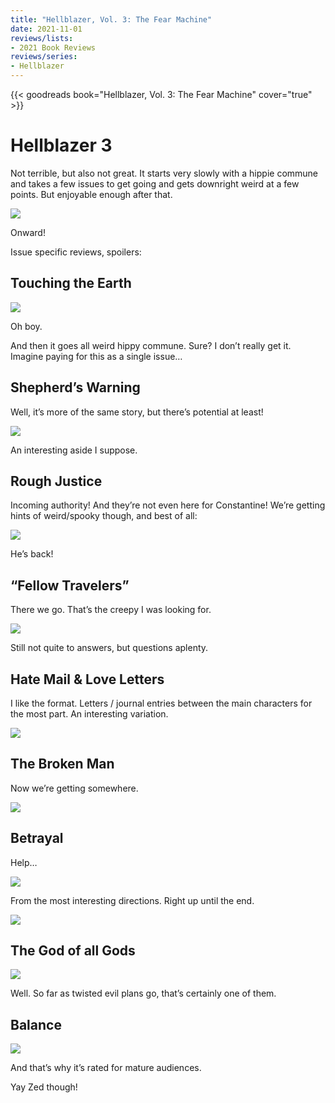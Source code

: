 ```yaml
---
title: "Hellblazer, Vol. 3: The Fear Machine"
date: 2021-11-01
reviews/lists:
- 2021 Book Reviews
reviews/series:
- Hellblazer
---
```

{{< goodreads book="Hellblazer, Vol. 3: The Fear Machine" cover="true" >}}

# Hellblazer 3

Not terrible, but also not great. It starts very slowly with a hippie commune and takes a few issues to get going and gets downright weird at a few points. But enjoyable enough after that.

![](/embeds/books/attachments/hellblazer-3-344b01.png)

Onward!

Issue specific reviews, spoilers:

## Touching the Earth

![](/embeds/books/attachments/hellblazer-3-84c319.png)

Oh boy.

And then it goes all weird hippy commune. Sure? I don’t really get it. Imagine paying for this as a single issue…

## Shepherd’s Warning

Well, it’s more of the same story, but there’s potential at least!

![](/embeds/books/attachments/hellblazer-3-fd2189.png)

An interesting aside I suppose.

## Rough Justice

Incoming authority! And they’re not even here for Constantine! We’re getting hints of weird/spooky though, and best of all:

![](/embeds/books/attachments/hellblazer-3-e79025.png)

He’s back!

## “Fellow Travelers”

There we go. That’s the creepy I was looking for.

![](/embeds/books/attachments/hellblazer-3-55f61f.png)

Still not quite to answers, but questions aplenty.

## Hate Mail & Love Letters

I like the format. Letters / journal entries between the main characters for the most part. An interesting variation.

![](/embeds/books/attachments/hellblazer-3-6d41ce.png)

## The Broken Man

Now we’re getting somewhere.

![](/embeds/books/attachments/hellblazer-3-9a5db6.png)

## Betrayal

Help…

![](/embeds/books/attachments/hellblazer-3-f24327.png)

From the most interesting directions. Right up until the end.

![](/embeds/books/attachments/hellblazer-3-32d8f4.png)

## The God of all Gods

![](/embeds/books/attachments/hellblazer-3-714932.png)

Well. So far as twisted evil plans go, that’s certainly one of them.

## Balance

![](/embeds/books/attachments/hellblazer-3-e9f9b1.png)

And that’s why it’s rated for mature audiences.

Yay Zed though!

